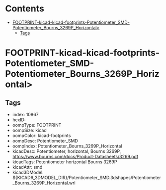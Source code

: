 



Contents
========

* [FOOTPRINT-kicad-kicad-footprints-Potentiometer_SMD-Potentiometer_Bourns_3269P_Horizontal>](#footprint-kicad-kicad-footprints-potentiometer_smd-potentiometer_bourns_3269p_horizontal)
	* [Tags](#tags)

# FOOTPRINT-kicad-kicad-footprints-Potentiometer_SMD-Potentiometer_Bourns_3269P_Horizontal>

## Tags

- index: 10867
- hexID: 
- oompType: FOOTPRINT
- oompSize: kicad
- oompColor: kicad-footprints
- oompDesc: Potentiometer_SMD
- oompIndex: Potentiometer_Bourns_3269P_Horizontal
- kicadDesc: Potentiometer, horizontal, Bourns 3269P, https://www.bourns.com/docs/Product-Datasheets/3269.pdf
- kicadTags: Potentiometer horizontal Bourns 3269P
- kicadAttr: smd
- kicad3DModel: ${KICAD6_3DMODEL_DIR}/Potentiometer_SMD.3dshapes/Potentiometer_Bourns_3269P_Horizontal.wrl
